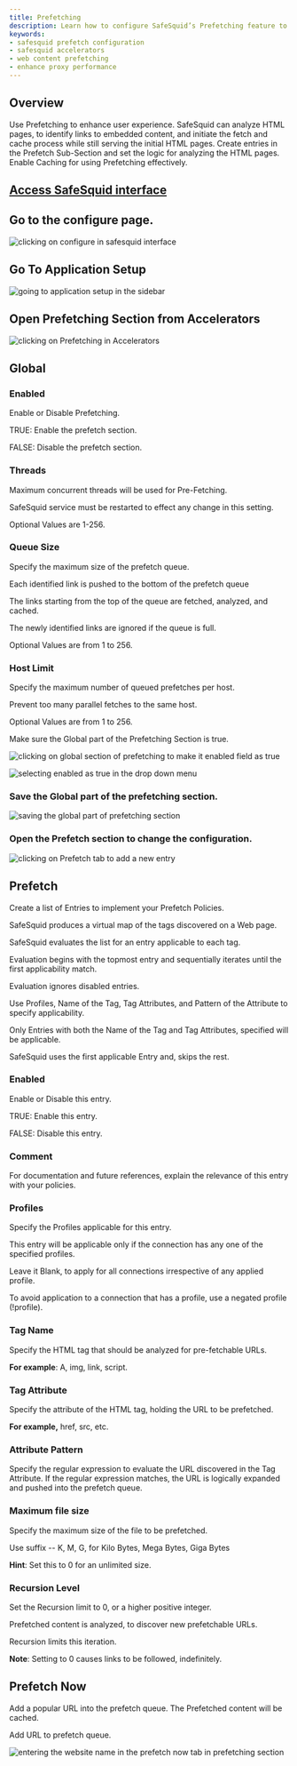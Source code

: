 ```yaml
---
title: Prefetching  
description: Learn how to configure SafeSquid’s Prefetching feature to improve user experience by fetching and caching embedded content in advance. Set global limits, define HTML tag rules, and optimize cache efficiency with advanced prefetching logic.  
keywords:  
- safesquid prefetch configuration  
- safesquid accelerators  
- web content prefetching  
- enhance proxy performance  
---
```


## Overview

Use Prefetching to enhance user experience. SafeSquid can analyze HTML pages, to identify links to embedded content, and initiate the fetch and cache process while still serving the initial HTML pages. Create entries in the Prefetch Sub-Section and set the logic for analyzing the HTML pages. Enable Caching for using Prefetching effectively.

## [Access SafeSquid interface](/docs/08-SafeSquid%20Interface/Accessing%20the%20SafeSquid%20Interface.md)

## Go to the configure page.

![clicking on configure in safesquid interface](/img/Configure/Application_Setup/Prefetching/image1.webp)

## Go To Application Setup

![going to application setup in the sidebar](/img/Configure/Application_Setup/Prefetching/image2.webp)

## Open Prefetching Section from Accelerators

![clicking on Prefetching in Accelerators](/img/Configure/Application_Setup/Prefetching/image3.webp)

## Global 

### Enabled

Enable or Disable Prefetching.

TRUE: Enable the prefetch section.

FALSE: Disable the prefetch section.

### Threads

Maximum concurrent threads will be used for Pre-Fetching.

SafeSquid service must be restarted to effect any change in this setting.

Optional Values are 1-256.

### Queue Size

Specify the maximum size of the prefetch queue.

Each identified link is pushed to the bottom of the prefetch queue

The links starting from the top of the queue are fetched, analyzed, and cached.

The newly identified links are ignored if the queue is full.

Optional Values are from 1 to 256.

### Host Limit

Specify the maximum number of queued prefetches per host.

Prevent too many parallel fetches to the same host.

Optional Values are from 1 to 256.

Make sure the Global part of the Prefetching Section is true.

![clicking on global section of prefetching to make it enabled field as true](/img/Configure/Application_Setup/Prefetching/image4.webp)

![selecting enabled as true in the drop down menu](/img/Configure/Application_Setup/Prefetching/image5.webp)

### Save the Global part of the prefetching section.

![saving the global part of prefetching section](/img/Configure/Application_Setup/Prefetching/image6.webp)

### Open the Prefetch section to change the configuration.

![clicking on Prefetch tab to add a new entry](/img/Configure/Application_Setup/Prefetching/image7.webp)

## Prefetch

Create a list of Entries to implement your Prefetch Policies.

SafeSquid produces a virtual map of the tags discovered on a Web page.

SafeSquid evaluates the list for an entry applicable to each tag.

Evaluation begins with the topmost entry and sequentially iterates until the first applicability match.

Evaluation ignores disabled entries.

Use Profiles, Name of the Tag, Tag Attributes, and Pattern of the Attribute to specify applicability.

Only Entries with both the Name of the Tag and Tag Attributes, specified will be applicable.

SafeSquid uses the first applicable Entry and, skips the rest.

### Enabled

Enable or Disable this entry.

TRUE: Enable this entry.

FALSE: Disable this entry.

### Comment

For documentation and future references, explain the relevance of this entry with your policies.

### Profiles

Specify the Profiles applicable for this entry.

This entry will be applicable only if the connection has any one of the specified profiles.

Leave it Blank, to apply for all connections irrespective of any applied profile.

To avoid application to a connection that has a profile, use a negated profile (!profile).

### Tag Name

Specify the HTML tag that should be analyzed for pre-fetchable URLs.

**For example**: A, img, link, script.

### Tag Attribute

Specify the attribute of the HTML tag, holding the URL to be prefetched.

**For example,** href, src, etc.

### Attribute Pattern

Specify the regular expression to evaluate the URL discovered in the Tag Attribute. If the regular expression matches, the URL is logically expanded and pushed into the prefetch queue.

### Maximum file size

Specify the maximum size of the file to be prefetched.

Use suffix -- K, M, G, for Kilo Bytes, Mega Bytes, Giga Bytes

**Hint**: Set this to 0 for an unlimited size.

### Recursion Level

Set the Recursion limit to 0, or a higher positive integer.

Prefetched content is analyzed, to discover new prefetchable URLs.

Recursion limits this iteration.

**Note**: Setting to 0 causes links to be followed, indefinitely.

## Prefetch Now

Add a popular URL into the prefetch queue. The Prefetched content will be cached.

Add URL to prefetch queue.

![entering the website name in the prefetch now tab in prefetching section](/img/Configure/Application_Setup/Prefetching/image8.webp)
